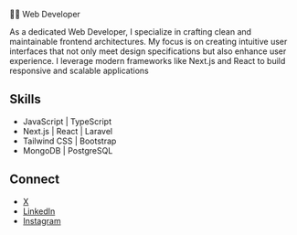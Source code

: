 👨‍💻 Web Developer

As a dedicated Web Developer, I specialize in crafting clean and maintainable frontend architectures. My focus is on creating intuitive user interfaces that not only meet design specifications but also enhance user experience. I leverage modern frameworks like Next.js and React to build responsive and scalable applications

## Skills
- JavaScript | TypeScript
- Next.js | React | Laravel
- Tailwind CSS | Bootstrap
- MongoDB | PostgreSQL

## Connect
- [X](https://x.com/software32076)
- [LinkedIn](https://www.linkedin.com/in/alisher-kadraliev-9a4ab524b/)
- [Instagram](https://www.instagram.com/alisher_dev_x/)
